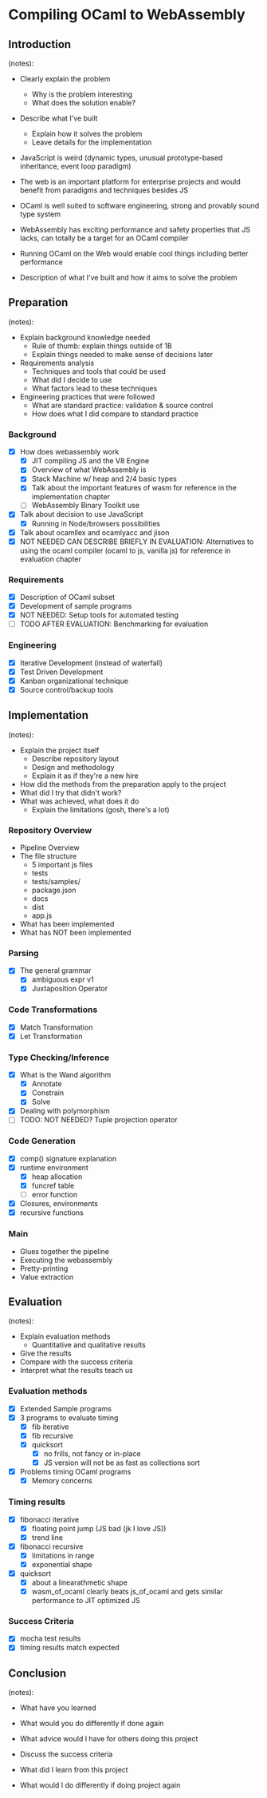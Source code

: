 # Compiling OCaml to WebAssembly
## Introduction
(notes):
- Clearly explain the problem
   - Why is the problem interesting
   - What does the solution enable?
- Describe what I've built
   - Explain how it solves the problem
   - Leave details for the implementation

- JavaScript is weird (dynamic types, unusual prototype-based inheritance, event loop paradigm)
- The web is an important platform for enterprise projects and would benefit from paradigms and techniques besides JS
- OCaml is well suited to software engineering, strong and provably sound type system
- WebAssembly has exciting performance and safety properties that JS lacks, can totally be a target for an OCaml compiler
- Running OCaml on the Web would enable cool things including better performance
- Description of what I've built and how it aims to solve the problem

## Preparation
(notes):
- Explain background knowledge needed
   - Rule of thumb: explain things outside of 1B
   - Explain things needed to make sense of decisions later
- Requirements analysis
   - Techniques and tools that could be used
   - What did I decide to use
   - What factors lead to these techniques
- Engineering practices that were followed
   - What are standard practice: validation & source control
   - How does what I did compare to standard practice

### Background
- [x] How does webassembly work
    - [x] JIT compiling JS and the V8 Engine
    - [x] Overview of what WebAssembly is
    - [x] Stack Machine w/ heap and 2/4 basic types
    - [x] Talk about the important features of wasm for reference in the implementation chapter
    - [ ] WebAssembly Binary Toolkit use
- [x] Talk about decision to use JavaScript
   - [x] Running in Node/browsers possibilities
- [x] Talk about ocamllex and ocamlyacc and jison
- [x] NOT NEEDED CAN DESCRIBE BRIEFLY IN EVALUATION: Alternatives to using the ocaml compiler (ocaml to js, vanilla js) for reference in evaluation chapter
### Requirements
- [x] Description of OCaml subset
- [x] Development of sample programs
- [x] NOT NEEDED: Setup tools for automated testing
- [ ] TODO AFTER EVALUATION: Benchmarking for evaluation
### Engineering
- [x] Iterative Development (instead of waterfall)
- [x] Test Driven Development
- [x] Kanban organizational technique
- [x] Source control/backup tools

## Implementation
(notes):
- Explain the project itself
    - Describe repository layout
    - Design and methodology
    - Explain it as if they're a new hire
- How did the methods from the preparation apply to the project
- What did I try that didn't work?
- What was achieved, what does it do
    - Explain the limitations (gosh, there's a lot)

### Repository Overview
- Pipeline Overview
- The file structure
    - 5 important js files
    - tests
    - tests/samples/
    - package.json
    - docs
    - dist
    - app.js
- What has been implemented
- What has NOT been implemented
### Parsing
- [x] The general grammar
   - [x] ambiguous expr v1
   - [x] Juxtaposition Operator
### Code Transformations
- [x] Match Transformation
- [x] Let Transformation
### Type Checking/Inference
- [x] What is the Wand algorithm
    - [x] Annotate
    - [x] Constrain
    - [x] Solve
- [x] Dealing with polymorphism
- [ ] TODO: NOT NEEDED? Tuple projection operator
### Code Generation
-[x] comp() signature explanation
- [x] runtime environment
   - [x] heap allocation
   - [x] funcref table
   - [ ] error function
- [x] Closures, environments
- [x] recursive functions
### Main
- Glues together the pipeline
- Executing the webassembly
- Pretty-printing
- Value extraction

## Evaluation
(notes):
- Explain evaluation methods
    - Quantitative and qualitative results
- Give the results
- Compare with the success criteria
- Interpret what the results teach us

### Evaluation methods
- [x] Extended Sample programs
- [x] 3 programs to evaluate timing
    - [x] fib iterative
    - [x] fib recursive
    - [x] quicksort
        - [x] no frills, not fancy or in-place
        - [x] JS version will not be as fast as collections sort
- [x] Problems timing OCaml programs
   - [x] Memory concerns
### Timing results
- [x] fibonacci iterative
   - [x] floating point jump (JS bad (jk I love JS))
   - [x] trend line
- [x] fibonacci recursive
    - [x] limitations in range
    - [x] exponential shape
- [x] quicksort
    - [x] about a linearathmetic shape
    - [x] wasm_of_ocaml clearly beats js_of_ocaml and gets similar performance to JIT optimized JS
### Success Criteria
- [x] mocha test results
- [x] timing results match expected

## Conclusion
(notes):
- What have you learned
- What would you do differently if done again
- What advice would I have for others doing this project

- Discuss the success criteria
- What did I learn from this project
- What would I do differently if doing project again

